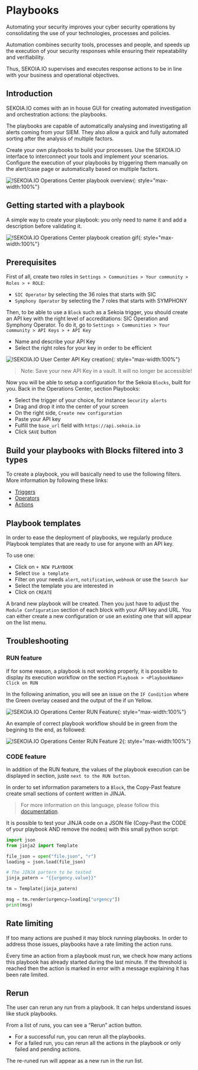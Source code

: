 # Playbooks

Automating your security improves your cyber security operations by consolidating the use of your technologies, processes and policies.

Automation combines security tools, processes and people, and speeds up the execution of your security responses while ensuring their repeatability and verifiability.

Thus, SEKOIA.IO supervises and executes response actions to be in line with your business and operational objectives.

## Introduction

SEKOIA.IO comes with an in house GUI for creating automated investigation and orchestration actions: the playbooks.

The playbooks are capable of automatically analysing and investigating all alerts coming from your SIEM. They also allow a quick and fully automated sorting after the analysis of multiple factors.

Create your own playbooks to build your processes. Use the SEKOIA.IO interface to interconnect your tools and implement your scenarios. Configure the execution of your playbooks by triggering them manually on the alert/case page or automatically based on multiple factors.

![!SEKOIA.IO Operations Center playbook overview](/assets/operation_center/playbooks/overview_playbook.png){: style="max-width:100%"}

## Getting started with a playbook

A simple way to create your playbook: you only need to name it and add a description before validating it.

![!SEKOIA.IO Operations Center playbook creation gif](/assets/operation_center/playbooks/create_a_playbook.gif){: style="max-width:100%"}

## Prerequisites

First of all, create two roles in `Settings > Communities > Your community > Roles > + ROLE`:
- `SIC Operator` by selecting the 36 roles that starts with SIC
- `Symphony Operator` by selecting the 7 roles that starts with SYMPHONY

Then, to be able to use a `Block` such as a Sekoia trigger, you should create an API key with the right level of accreditations: SIC Operation and Symphony Operator.
To do it, go to `Settings > Communities > Your community > API Keys > + API Key`
- Name and describe your API Key
- Select the right roles for your key in order to be efficient

![!SEKOIA.IO User Center API Key creation](/assets/operation_center/playbooks/create_an_api_key.png){: style="max-width:100%"}

> Note: Save your new API Key in a vault. It will no longer be accessible!

Now you will be able to setup a configuration for the Sekoia `Blocks`, built for you.
Back in the Operations Center, section Playbooks:

- Select the trigger of your choice, for instance `Security alerts`
- Drag and drop it into the center of your screen
- On the right side, `Create new configuration`
- Paste your API key
- Fulfill the `base_url` field with `https://api.sekoia.io`
- Click `SAVE` button

## Build your playbooks with Blocks filtered into 3 types

To create a playbook, you will basically need to use the following filters. More information by following these links:

- [Triggers](triggers.md)
- [Operators](operators.md)
- [Actions](actions.md)

## Playbook templates

In order to ease the deployment of playbooks, we regularly produce Playbook templates that are ready to use for anyone with an API key.

To use one:
- Click on `+ NEW PLAYBOOK`
- Select `Use a template`
- Filter on your needs `alert`, `notification`, `webhook` or use the `Search bar`
- Select the template you are interested in
- Click on `CREATE`

A brand new playbook will be created. Then you just have to adjust the `Module Configuration` section of each block with your API key and URL. You can either create a new configuration or use an existing one that will appear on the list menu.

## Troubleshooting

### RUN feature
If for some reason, a playbook is not working properly, it is possible to display its execution workflow on the section `Playbook > <PlaybookName> Click on RUN`

In the following animation, you will see an issue on the `IF Condition` where the Green overlay ceased and the output of the if un Yellow.

![!SEKOIA.IO Operations Center RUN Feature](/assets/operation_center/playbooks/playbook_in_error.gif){: style="max-width:100%"}

An example of correct playbook workflow should be in green from the begining to the end, as followed:

![!SEKOIA.IO Operations Center RUN Feature 2](/assets/operation_center/playbooks/troubleshooting_running.png){: style="max-width:100%"}

### CODE feature
In addition of the RUN feature, the values of the playbook execution can be displayed in section, juste `next to the RUN button`.

In order to set information parameters to a `Block`, the Copy-Past feature create small sections of content written in JINJA.
> For more information on this language, please follow this [documentation](https://jinja.palletsprojects.com/en/2.10.x/templates/).

It is possible to test your JINJA code on a JSON file (Copy-Past the CODE of your playbook AND remove the nodes) with this small python script:

```python
import json
from jinja2 import Template

file_json = open("file.json", "r")
loading = json.load(file_json)

# The JINJA partern to be tested
jinja_patern = "{{urgency.value}}"

tm = Template(jinja_patern)

msg = tm.render(urgency=loading["urgency"])
print(msg)
```

## Rate limiting

If too many actions are pushed it may block running playbooks. In order to address those issues, playbooks have a rate limiting the action runs.

Every time an action from a playbook must run, we check how many actions this playbook has already started during the last minute. If the threshold is reached then the action is marked in error with a message explaining it has been rate limited.

## Rerun

The user can rerun any run from a playbook. It can helps understand issues like stuck playbooks.

From a list of runs, you can see a “Rerun” action button.

- For a successful run, you can rerun all the playbooks.
- For a failed run, you can rerun all the actions in the playbook or only failed and pending actions.

The re-runed run will appear as a new run in the run list.


